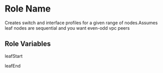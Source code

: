 Role Name
=========

Creates switch and interface profiles for a given range of nodes.Assumes leaf nodes are sequential and you want even-odd vpc peers

Role Variables
--------------

leafStart

leafEnd
